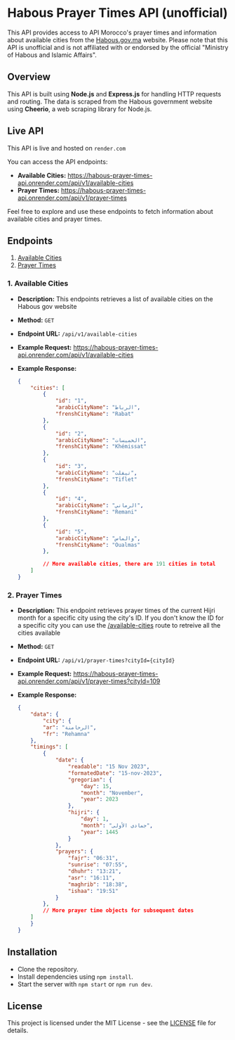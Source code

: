 # Habous Prayer Times API (unofficial)

This API provides access to API Morocco's prayer times and information about available cities from the [Habous.gov.ma](https://habous.gov.ma/) website. Please note that this API is unofficial and is not affiliated with or endorsed by the official "Ministry of Habous and Islamic Affairs".

## Overview

This API is built using **Node.js** and **Express.js** for handling HTTP requests and routing. The data is scraped from the Habous government website using **Cheerio**, a web scraping library for Node.js.

## Live API

This API is live and hosted on `render.com`

You can access the API endpoints:

-   **Available Cities:** https://habous-prayer-times-api.onrender.com/api/v1/available-cities
-   **Prayer Times:** https://habous-prayer-times-api.onrender.com/api/v1/prayer-times

Feel free to explore and use these endpoints to fetch information about available cities and prayer times.

## Endpoints

1. [Available Cities](#1-available-cities)
2. [Prayer Times](#2-prayer-times)

### 1. Available Cities

-   **Description:** This endpoints retrieves a list of available cities on the Habous gov website
-   **Method:** `GET`
-   **Endpoint URL:** `/api/v1/available-cities`
-   **Example Request:** https://habous-prayer-times-api.onrender.com/api/v1/available-cities
-   **Example Response:**

    ```JSON
    {
        "cities": [
            {
                "id": "1",
                "arabicCityName": "الرباط",
                "frenshCityName": "Rabat"
            },
            {
                "id": "2",
                "arabicCityName": "الخميسات",
                "frenshCityName": "Khémissat"
            },
            {
                "id": "3",
                "arabicCityName": "تيفلت",
                "frenshCityName": "Tiflet"
            },
            {
                "id": "4",
                "arabicCityName": "الرماني",
                "frenshCityName": "Remani"
            },
            {
                "id": "5",
                "arabicCityName": "والماس",
                "frenshCityName": "Oualmas"
            },

            // More available cities, there are 191 cities in total
        ]
    }
    ```

### 2. Prayer Times

-   **Description:** This endpoint retrieves prayer times of the current Hijri month for a specific city using the city's ID. If you don't know the ID for a specific city you can use the [/available-cities](#1-available-cities) route to retreive all the cities available
-   **Method:** `GET`
-   **Endpoint URL:** `/api/v1/prayer-times?cityId={cityId}`
-   **Example Request:** https://habous-prayer-times-api.onrender.com/api/v1/prayer-times?cityId=109
-   **Example Response:**

    ```JSON
    {
        "data": {
            "city": {
    		"ar": "الرحامنة",
    		"fr": "Rehamna"
    	},
    	"timings": [
    		{
    			"date": {
    				"readable": "15 Nov 2023",
    				"formatedDate": "15-nov-2023",
    				"gregorian": {
    					"day": 15,
    					"month": "November",
    					"year": 2023
    				},
    				"hijri": {
    					"day": 1,
    					"month": "جمادى الأولى",
    					"year": 1445
    				}
    			},
    			"prayers": {
    				"fajr": "06:31",
    				"sunrise": "07:55",
    				"dhuhr": "13:21",
    				"asr": "16:11",
    				"maghrib": "18:38",
    				"ishaa": "19:51"
    			}
    		},
            // More prayer time objects for subsequent dates
        ]
        }
    }
    ```

## Installation

-   Clone the repository.
-   Install dependencies using `npm install`.
-   Start the server with `npm start` or `npm run dev`.

## License

This project is licensed under the MIT License - see the [LICENSE](LICENSE) file for details.
